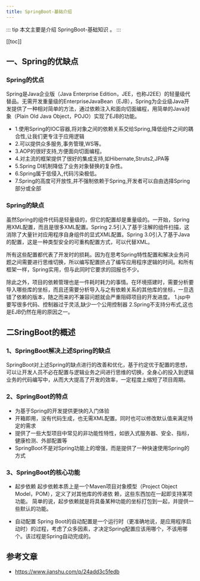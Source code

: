 ```yaml
---
title: SpringBoot-基础介绍
---
```


::: tip
本文主要是介绍 SpringBoot-基础知识 。
:::

[[toc]]

## 一、Spring的优缺点

### Spring的优点

Spring是Java企业版（Java Enterprise Edition，JEE，也称J2EE）的轻量级代替品。无需开发重量级的EnterpriseJavaBean（EJB），Spring为企业级Java开发提供了一种相对简单的方法，通过依赖注入和面向切面编程，用简单的Java对象（Plain Old Java Object，POJO）实现了EJB的功能。

* 1.使用Spring的IOC容器,将对象之间的依赖关系交给Spring,降低组件之间的耦合性,让我们更专注于应用逻辑
* 2.可以提供众多服务,事务管理,WS等。
* 3.AOP的很好支持,方便面向切面编程。
* 4.对主流的框架提供了很好的集成支持,如Hibernate,Struts2,JPA等
* 5.Spring DI机制降低了业务对象替换的复杂性。
* 6.Spring属于低侵入,代码污染极低。
* 7.Spring的高度可开放性,并不强制依赖于Spring,开发者可以自由选择Spring部分或全部

### Spring的缺点

虽然Spring的组件代码是轻量级的，但它的配置却是重量级的。一开始，Spring用XML配置，而且是很多XML配置。Spring 2.5引入了基于注解的组件扫描，这消除了大量针对应用程序自身组件的显式XML配置。Spring 3.0引入了基于Java的配置，这是一种类型安全的可重构配置方式，可以代替XML。

所有这些配置都代表了开发时的损耗。因为在思考Spring特性配置和解决业务问题之间需要进行思维切换，所以编写配置挤占了编写应用程序逻辑的时间。和所有框架一样，Spring实用，但与此同时它要求的回报也不少。

除此之外，项目的依赖管理也是一件耗时耗力的事情。在环境搭建时，需要分析要导入哪些库的坐标，而且还需要分析导入与之有依赖关系的其他库的坐标，一旦选错了依赖的版本，随之而来的不兼容问题就会严重阻碍项目的开发进度。
 1.jsp中要写很多代码、控制器过于灵活,缺少一个公用控制器
 2.Spring不支持分布式,这也是EJB仍然在用的原因之一。

## 二SringBoot的概述

### 1、SpringBoot解决上述Spring的缺点

SpringBoot对上述Spring的缺点进行的改善和优化，基于约定优于配置的思想，可以让开发人员不必在配置与逻辑业务之间进行思维的切换，全身心的投入到逻辑业务的代码编写中，从而大大提高了开发的效率，一定程度上缩短了项目周期。

### 2、SpringBoot的特点

* 为基于Spring的开发提供更快的入门体验
* 开箱即用，没有代码生成，也无需XML配置。同时也可以修改默认值来满足特定的需求
* 提供了一些大型项目中常见的非功能性特性，如嵌入式服务器、安全、指标，健康检测、外部配置等
* SpringBoot不是对Spring功能上的增强，而是提供了一种快速使用Spring的方式

### 3、SpringBoot的核心功能

* 起步依赖
   起步依赖本质上是一个Maven项目对象模型（Project Object Model，POM），定义了对其他库的传递依
   赖，这些东西加在一起即支持某项功能。
   简单的说，起步依赖就是将具备某种功能的坐标打包到一起，并提供一些默认的功能。

* 自动配置
   Spring Boot的自动配置是一个运行时（更准确地说，是应用程序启动时）的过程，考虑了众多因素，才决定Spring配置应该用哪个，不该用哪个。该过程是Spring自动完成的。



## 参考文章
* https://www.jianshu.com/p/24add3c5fedb